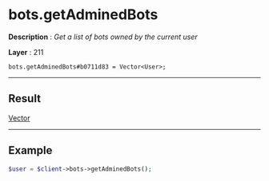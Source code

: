 # bots.getAdminedBots

**Description** : *Get a list of bots owned by the current user*

**Layer** : 211

```tl
bots.getAdminedBots#b0711d83 = Vector<User>;
```

---

## Result

[Vector<User>](type/User)

---

## Example

```php
$user = $client->bots->getAdminedBots();
```